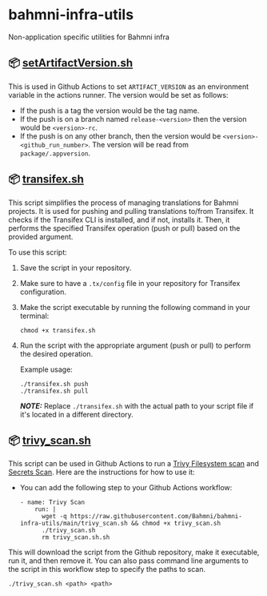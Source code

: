 # bahmni-infra-utils
Non-application specific utilities for Bahmni infra

## 📦 [setArtifactVersion.sh](./setArtifactVersion.sh)

This is used in Github Actions to set `ARTIFACT_VERSION` as an environment variable in the actions runner.
The version would be set as follows:
- If the push is a tag the version would be the tag name.
- If the push is on a branch named `release-<version>` then the version would be `<version>-rc`.
- If the push is on any other branch, then the version would be `<version>-<github_run_number>`. The version will be read from `package/.appversion`.

## 📦 [transifex.sh](./transifex.sh)

This script simplifies the process of managing translations for Bahmni projects. It is used for pushing and pulling translations to/from Transifex. It checks if the Transifex CLI is installed, and if not, installs it. Then, it performs the specified Transifex operation (push or pull) based on the provided argument.

To use this script:

1. Save the script in your repository.
2. Make sure to have a `.tx/config` file in your repository for Transifex configuration.
3. Make the script executable by running the following command in your terminal:
    ```
    chmod +x transifex.sh
    ```
4. Run the script with the appropriate argument (push or pull) to perform the desired operation.

    Example usage:
    ```
    ./transifex.sh push
    ./transifex.sh pull
    ```

    **_NOTE:_** Replace `./transifex.sh` with the actual path to your script file if it's located in a different directory.

## 📦 [trivy_scan.sh](./trivy_scan.sh)

This script can be used in Github Actions to run a [Trivy Filesystem scan](https://aquasecurity.github.io/trivy/v0.19.2/vulnerability/scanning/filesystem/) and [Secrets Scan](https://aquasecurity.github.io/trivy/v0.27.1/docs/secret/scanning/).
Here are the instructions for how to use it:
- You can add the following step to your Github Actions workflow:
    ```
    - name: Trivy Scan
        run: |
          wget -q https://raw.githubusercontent.com/Bahmni/bahmni-infra-utils/main/trivy_scan.sh && chmod +x trivy_scan.sh
          ./trivy_scan.sh
          rm trivy_scan.sh.sh
    ```
This will download the script from the Github repository, make it executable, run it, and then remove it. You can also pass command line arguments to the script in this workflow step to specify the paths to scan.
```
./trivy_scan.sh <path> <path> 
```
